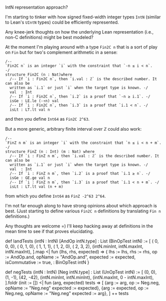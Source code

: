 
IntN representation approach?

I'm starting to tinker with how signed fixed-width integer types `IntN` (similar to Lean's `UIntN` types) could be efficiently represented.

Any knee-jerk thoughts on how the underlying Lean representation (i.e., non-C definitions)  might be best modeled?

At the moment I'm playing around with a type `Fin2C n` that is a sort of play on `Fin` but for two's complement arithmetic in a sense:


```lean
/--
`Fin2C n` is an integer `i` with the constraint that `-n ≤ i < n`.
-/
structure Fin2C (n : Nat)where
  /-- If `i : Fin2C n`, then `i.val : ℤ` is the described number. It can also be
  written as `i.1` or just `i` when the target type is known. -/
  val  : Int
  /-- If `i : Fin2C n`, then `i.2` is a proof that `-n ≥ i.1`. -/
  isGe : LE.le (-↑n) val
  /-- If `i : Fin2C n`, then `i.3` is a proof that `i.1 < n`. -/
  isLt : LT.lt val n
```

and then you define `Int64` as `Fin2C 2^63`.

But a more generic, arbitrary finite interval over ℤ could also work:

```lean
/--
`FinZ n m` is an integer `i` with the constraint that `n ≤ i < n + m`.
-/
structure FinZ (n : Int) (m : Nat) where
  /-- If `i : FinZ n m`, then `i.val : ℤ` is the described number. It can also be
  written as `i.1` or just `i` when the target type is known. -/
  val  : Int
  /-- If `i : FinZ n m`, then `i.2` is a proof that `i.1 ≥ n`. -/
  isGe : GE.ge val n
  /-- If `i : FinZ n m`, then `i.3` is a proof that `i.1 < n + m`. -/
  isLt : LT.lt val (n + m)
```

from which you define `Int64` as `FinZ -2^63 2^64`.

I'm not far enough along to have strong opinions about which approach is best. (Just starting to define various `Fin2C n` definitions by translating `Fin n` definitions.)

Any thoughts are welcome =) I'll keep hacking away at definitions in the mean time to see if that proves elucidating.



def landTests
  (intN : IntN)
  [AndOp intN.type]
: List (BinOpTest intN) := [
  ( 0,  0,  0),
  ( 0,  1,  0),
  ( 1,  1,  1),
  ( 1,  2,  0),
  ( 2,  3,  2),
  (intN.minInt, intN.maxInt, intN.maxInt),
].map <| fun (lhs, rhs, expected) => {
  lhs := lhs,
  rhs := rhs,
  op := AndOp.and,
  opName := "AndOp.and",
  expected := expected,
  isCommutative := true,
  : BinOpTest intN
}

def negTests (intN : IntN)
  [Neg intN.type]
  : List (UnOpTest intN) := [
  (0, 0),
  (1, -1),
  (42, -42),
  (intN.minInt, intN.minInt),
  (intN.maxInt, 0 - intN.maxInt),
].foldr (init := []) <| fun (arg, expected) tests => [
  {arg := arg,
   op := Neg.neg,
   opName := "Neg.neg"
   expected := expected},
  {arg := expected,
   op := Neg.neg,
   opName := "Neg.neg"
   expected := arg},
  ] ++ tests